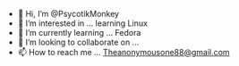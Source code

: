 - 👋 Hi, I’m @PsycotikMonkey
- 👀 I’m interested in ... learning Linux
- 🌱 I’m currently learning ... Fedora
- 💞️ I’m looking to collaborate on ...
- 📫 How to reach me ... Theanonymousone88@gmail.com 

<!---
PsycotikMonkey/PsycotikMonkey is a ✨ special ✨ repository because its `README.md` (this file) appears on your GitHub profile.
You can click the Preview link to take a look at your changes.
--->
